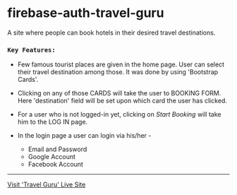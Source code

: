 # firebase-auth-travel-guru

A site where people can book hotels in their desired travel destinations.

### `Key Features:`

- Few famous tourist places are given in the home page. User can select their travel destination among those. It was done by using 'Bootstrap Cards'.

- Clicking on any of those CARDS will take the user to BOOKING FORM. Here 'destination' field will be set upon which card the user has clicked.

- For a user who is not logged-in yet, clicking on _Start Booking_ will take him to the LOG IN page.

- In the login page a user can login via his/her -
  - Email and Password
  - Google Account
  - Facebook Account

---

[Visit 'Travel Guru' Live Site](https://travel-guru-assignment-9.web.app/)
